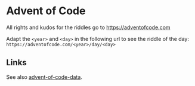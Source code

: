 # Advent of Code

All rights and kudos for the riddles go to https://adventofcode.com

Adapt the `<year>` and `<day>` in the following url to see the riddle of the day:
`https://adventofcode.com/<year>/day/<day>`

## Links

See also [advent-of-code-data](https://github.com/wimglenn/advent-of-code-data#quickstart).
